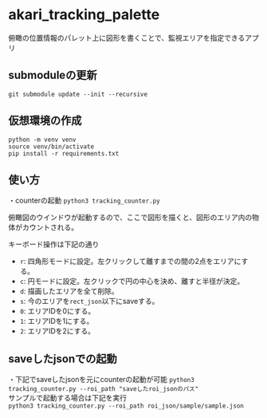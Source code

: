 # akari_tracking_palette

俯瞰の位置情報のパレット上に図形を書くことで、監視エリアを指定できるアプリ

## submoduleの更新
`git submodule update --init --recursive`  

## 仮想環境の作成
`python -m venv venv`  
`source venv/bin/activate`  
`pip install -r requirements.txt`  

## 使い方
・counterの起動
`python3 tracking_counter.py`  

俯瞰図のウインドウが起動するので、ここで図形を描くと、図形のエリア内の物体がカウントされる。  

キーボード操作は下記の通り  
- `r`: 四角形モードに設定。左クリックして離すまでの間の2点をエリアにする。  
- `c`: 円モードに設定。左クリックで円の中心を決め、離すと半径が決定。  
- `d`: 描画したエリアを全て削除。  
- `s`: 今のエリアを`rect_json`以下にsaveする。  
- `0`: エリアIDを0にする。  
- `1`: エリアIDを1にする。  
- `2`: エリアIDを2にする。  

## saveしたjsonでの起動
・下記でsaveしたjsonを元にcounterの起動が可能
`python3 tracking_counter.py --roi_path "saveしたroi_jsonのパス"`  
サンプルで起動する場合は下記を実行  
`python3 tracking_counter.py --roi_path roi_json/sample/sample.json`  


